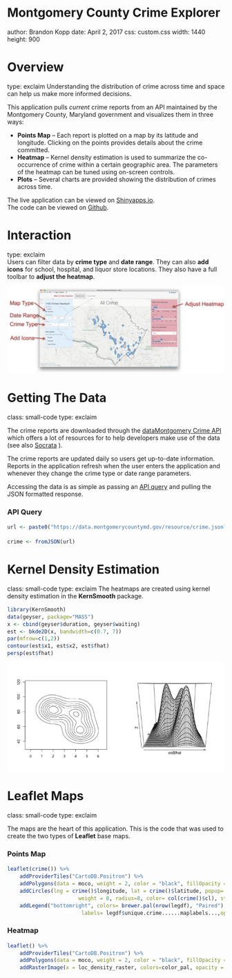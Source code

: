 Montgomery County Crime Explorer
========================================================
author: Brandon Kopp
date: April 2, 2017
css: custom.css
width: 1440
height: 900

Overview
========================================================
type: exclaim
Understanding the distribution of crime across time and space can help us make more informed decisions.

This application pulls *current* crime reports from an API maintained by the Montgomery County, Maryland government and visualizes them in three ways:
- **Points Map** – Each report is plotted on a map by its latitude and longitude. Clicking on the points provides details about the crime committed.
-  **Heatmap** – Kernel density estimation is used to summarize the co-occurrence of crime within a certain geographic area. The parameters of the heatmap can be tuned using on-screen controls.
- **Plots** – Several charts are provided showing the distribution of crimes across time.

The live application can be viewed on [Shinyapps.io](https://brandonkopp.shinyapps.io/MoCoCrimeExplorer/).  
The code can be viewed on [Github](https://github.com/brandonkopp/MoCo-Crime-Explorer).

Interaction
========================================================
type: exclaim
<br>Users can filter data by **crime type** and **date range**. They can also **add icons** for school, hospital, and liquor store locations.  They also have a full toolbar to **adjust the heatmap**.

<div style="text-align: center"><img src="./Montgomery County Crime Explorer-figure/layout.png"></div>

Getting The Data
========================================================
class: small-code
type: exclaim

The crime reports are downloaded through the [dataMontgomery Crime API](https://data.montgomerycountymd.gov/Public-Safety/Crime/icn6-v9z3) which offers a lot of resources for to help developers make use of the data (see also [Socrata](https://www.socrata.com/) ).  

The crime reports are updated daily so users get up-to-date information. Reports in the application refresh when the user enters the application and whenever they change the crime type or date range parameters.

Accessing the data is as simple as passing an [API query](https://dev.socrata.com/foundry/data.montgomerycountymd.gov/icn6-v9z3) and pulling the JSON formatted response.

<h3>API Query</h3>


```r
url <- paste0("https://data.montgomerycountymd.gov/resource/crime.json?start_date%20>%20%27",input$date[1],"%27%20AND%20start_date%20<%20%27",input$date[2])

crime <- fromJSON(url)
```


Kernel Density Estimation
========================================================
class: small-code
type: exclaim
The heatmaps are created using kernel density estimation in the **KernSmooth** package.


```r
library(KernSmooth)
data(geyser, package="MASS")
x <- cbind(geyser$duration, geyser$waiting)
est <- bkde2D(x, bandwidth=c(0.7, 7))
par(mfrow=c(1,2))
contour(est$x1, est$x2, est$fhat)
persp(est$fhat)
```

<img src="Montgomery County Crime Explorer-figure/unnamed-chunk-2-1.png" title="plot of chunk unnamed-chunk-2" alt="plot of chunk unnamed-chunk-2" style="display: block; margin: auto;" />

Leaflet Maps
========================================================
class: small-code
type: exclaim

The maps are the heart of this application. This is the code that was used to create the two types of **Leaflet** base maps.

<h3>Points Map</h3>


```r
leaflet(crime()) %>%
    addProviderTiles("CartoDB.Positron") %>%
    addPolygons(data = moco, weight = 2, color = "black", fillOpacity = 0) %>%
    addCircles(lng = crime()$longitude, lat = crime()$latitude, popup= popup, 
                       weight = 8, radius=8, color= col(crime()$cl), stroke = TRUE, fillOpacity = .6) %>%
    addLegend("bottomright", colors= brewer.pal(nrow(legdf), "Paired"), 
                        labels= legdf$unique.crime......maplabels...,opacity = 0.5)
```

<h3>Heatmap</h3>

```r
leaflet() %>%
    addProviderTiles("CartoDB.Positron") %>%
    addPolygons(data = moco, weight = 2, color = "black", fillOpacity = 0) %>%
    addRasterImage(x = loc_density_raster, colors=color_pal, opacity = input$opacity, project = FALSE)
```

